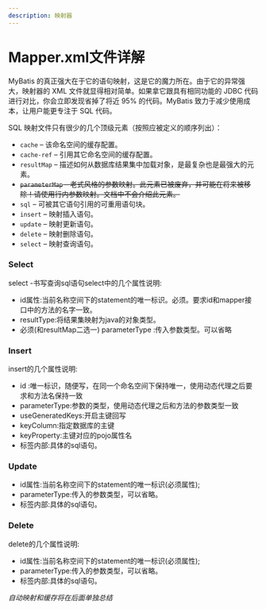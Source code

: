 ```yaml
---
description: 映射器
---
```


# Mapper.xml文件详解

MyBatis 的真正强大在于它的语句映射，这是它的魔力所在。由于它的异常强大，映射器的 XML 文件就显得相对简单。如果拿它跟具有相同功能的 JDBC 代码进行对比，你会立即发现省掉了将近 95% 的代码。MyBatis 致力于减少使用成本，让用户能更专注于 SQL 代码。

SQL 映射文件只有很少的几个顶级元素（按照应被定义的顺序列出）：

* `cache` – 该命名空间的缓存配置。
* `cache-ref` – 引用其它命名空间的缓存配置。
* `resultMap` – 描述如何从数据库结果集中加载对象，是最复杂也是最强大的元素。
* ~~`parameterMap` – 老式风格的参数映射。此元素已被废弃，并可能在将来被移除！请使用行内参数映射。文档中不会介绍此元素。~~
* `sql` – 可被其它语句引用的可重用语句块。
* `insert` – 映射插入语句。
* `update` – 映射更新语句。
* `delete` – 映射删除语句。
* `select` – 映射查询语句。

### Select

select -书写查询sql语句select中的几个属性说明: 

* id属性:当前名称空间下的statement的唯一标识。必须。要求id和mapper接口中的方法的名字一致。
* resultType:将结果集映射为java的对象类型。
* 必须\(和resultMap二选一\) parameterType :传入参数类型。可以省略

### Insert

insert的几个属性说明: 

* id :唯一标识，随便写，在同一个命名空间下保持唯一，使用动态代理之后要求和方法名保持一致
* parameterType:参数的类型，使用动态代理之后和方法的参数类型一致
*  useGeneratedKeys:开启主键回写 
* keyColumn:指定数据库的主键 
* keyProperty:主键对应的pojo属性名
* 标签内部:具体的sql语句。

### Update

* id属性:当前名称空间下的statement的唯一标识\(必须属性\);
* parameterType:传入的参数类型，可以省略。
*  标签内部:具体的sql语句。

### Delete

delete的几个属性说明: 

* id属性:当前名称空间下的statement的唯一标识\(必须属性\);
* parameterType:传入的参数类型，可以省略。
*  标签内部:具体的sql语句。



_自动映射和缓存将在后面单独总结_





